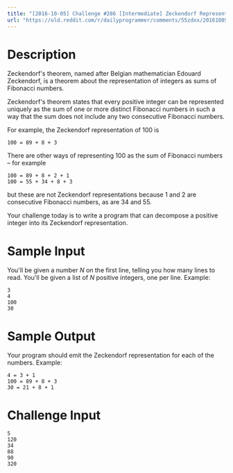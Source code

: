 ```yaml
---
title: "[2016-10-05] Challenge #286 [Intermediate] Zeckendorf Representations of Positive Integers"
url: "https://old.reddit.com/r/dailyprogrammer/comments/55zdxx/20161005_challenge_286_intermediate_zeckendorf/"
---
```


# Description

Zeckendorf's theorem, named after Belgian mathematician Edouard Zeckendorf, is a theorem about the representation of integers as sums of Fibonacci numbers.

Zeckendorf's theorem states that every positive integer can be represented uniquely as the sum of one or more distinct Fibonacci numbers in such a way that the sum does not include any two consecutive Fibonacci numbers. 

For example, the Zeckendorf representation of 100 is

    100 = 89 + 8 + 3

There are other ways of representing 100 as the sum of Fibonacci numbers – for example

    100 = 89 + 8 + 2 + 1
    100 = 55 + 34 + 8 + 3

but these are not Zeckendorf representations because 1 and 2 are consecutive Fibonacci numbers, as are 34 and 55.

Your challenge today is to write a program that can decompose a positive integer into its Zeckendorf representation.

# Sample Input

You'll be given a number *N* on the first line, telling you how many lines to read. You'll be given a list of *N* positive integers, one per line. Example:

    3
    4
    100
    30

# Sample Output

Your program should emit the Zeckendorf representation for each of the numbers. Example:

    4 = 3 + 1
    100 = 89 + 8 + 3 
    30 = 21 + 8 + 1

# Challenge Input

    5
    120
    34
    88
    90
    320

